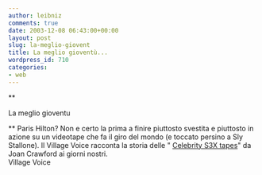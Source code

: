 ```yaml
---
author: leibniz
comments: true
date: 2003-12-08 06:43:00+00:00
layout: post
slug: la-meglio-giovent
title: La meglio gioventù...
wordpress_id: 710
categories:
- web
---
```


   **  

  La meglio gioventu   


** Paris Hilton? Non e certo la prima a finire piuttosto svestita e piuttosto in azione su un videotape che fa il giro del mondo (e toccato persino a Sly Stallone). Il Village Voice racconta la storia delle " [ Celebrity S3X tapes](http://www.villagevoice.com/issues/0349/halter.php)" da Joan Crawford ai giorni nostri.   
  Village Voice
